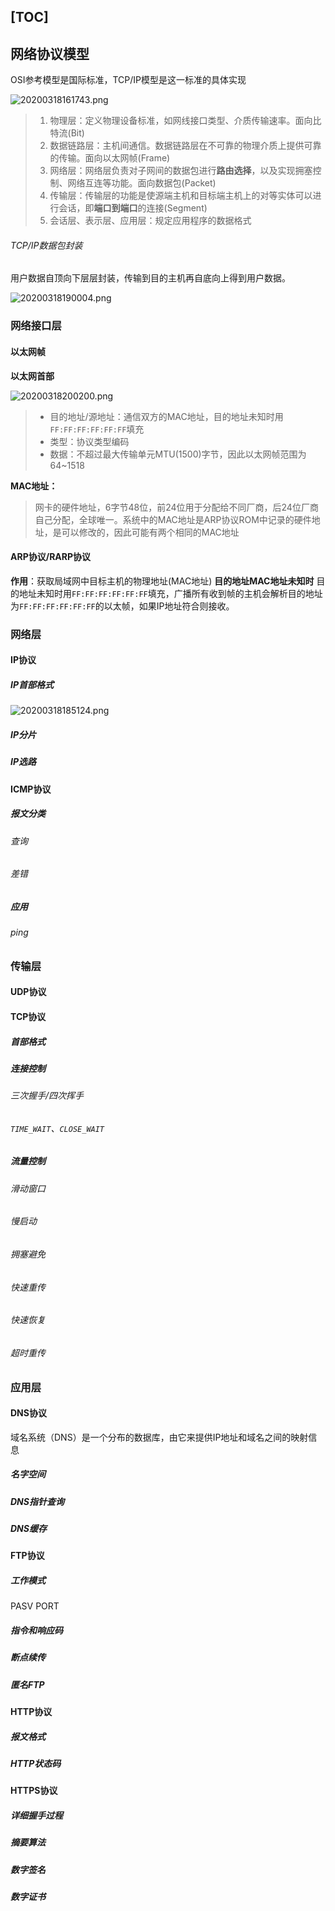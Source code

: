 [TOC]
---

## 网络协议模型

OSI参考模型是国际标准，TCP/IP模型是这一标准的具体实现

![20200318161743.png](https://raw.githubusercontent.com/itisl/Pic_Bed/master/img/20200318161743.png)
> 1. 物理层：定义物理设备标准，如网线接口类型、介质传输速率。面向比特流(Bit)
> 2. 数据链路层：主机间通信。数据链路层在不可靠的物理介质上提供可靠的传输。面向以太网帧(Frame)
> 3. 网络层：网络层负责对子网间的数据包进行**路由选择**，以及实现拥塞控制、网络互连等功能。面向数据包(Packet)
> 4. 传输层：传输层的功能是使源端主机和目标端主机上的对等实体可以进行会话，即**端口到端口**的连接(Segment)
> 5. 会话层、表示层、应用层：规定应用程序的数据格式


###### TCP/IP数据包封装
用户数据自顶向下层层封装，传输到目的主机再自底向上得到用户数据。

![20200318190004.png](https://raw.githubusercontent.com/itisl/Pic_Bed/master/img/20200318190004.png)

### 网络接口层
#### 以太网帧

**以太网首部**

![20200318200200.png](https://raw.githubusercontent.com/itisl/Pic_Bed/master/img/20200318200200.png)

> - 目的地址/源地址：通信双方的MAC地址，目的地址未知时用`FF:FF:FF:FF:FF:FF`填充
> - 类型：协议类型编码
> - 数据：不超过最大传输单元MTU(1500)字节，因此以太网帧范围为64~1518

**MAC地址：**
> 网卡的硬件地址，6字节48位，前24位用于分配给不同厂商，后24位厂商自己分配，全球唯一。系统中的MAC地址是ARP协议ROM中记录的硬件地址，是可以修改的，因此可能有两个相同的MAC地址

#### ARP协议/RARP协议
**作用**：获取局域网中目标主机的物理地址(MAC地址)
**目的地址MAC地址未知时**
目的地址未知时用`FF:FF:FF:FF:FF:FF`填充，广播所有收到帧的主机会解析目的地址为`FF:FF:FF:FF:FF:FF`的以太帧，如果IP地址符合则接收。
### 网络层
#### IP协议
##### IP首部格式
![20200318185124.png](https://raw.githubusercontent.com/itisl/Pic_Bed/master/img/20200318185124.png)
##### IP分片
##### IP选路
#### ICMP协议
##### 报文分类
###### 查询
###### 差错
##### 应用
###### ping

### 传输层
#### UDP协议
#### TCP协议
##### 首部格式
##### 连接控制
###### 三次握手/四次挥手
###### `TIME_WAIT`、`CLOSE_WAIT`
##### 流量控制
###### 滑动窗口
###### 慢启动
###### 拥塞避免
###### 快速重传
###### 快速恢复
###### 超时重传

### 应用层
#### DNS协议
域名系统（DNS）是一个分布的数据库，由它来提供IP地址和域名之间的映射信息
##### 名字空间
##### DNS指针查询
##### DNS缓存
#### FTP协议
##### 工作模式
PASV
PORT
##### 指令和响应码
##### 断点续传
##### 匿名FTP
#### HTTP协议
##### 报文格式
##### HTTP状态码
#### HTTPS协议
##### 详细握手过程
##### 摘要算法
##### 数字签名
##### 数字证书